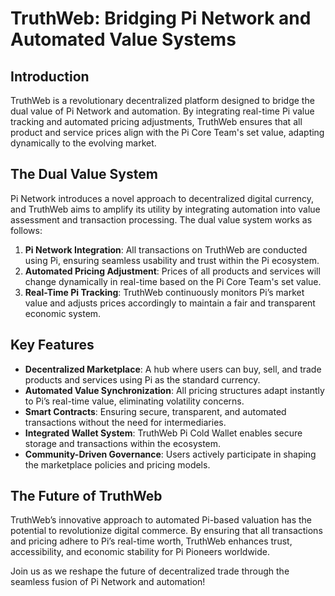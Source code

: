 # TruthWeb: Bridging Pi Network and Automated Value Systems

## Introduction
TruthWeb is a revolutionary decentralized platform designed to bridge the dual value of Pi Network and automation. By integrating real-time Pi value tracking and automated pricing adjustments, TruthWeb ensures that all product and service prices align with the Pi Core Team's set value, adapting dynamically to the evolving market.

## The Dual Value System
Pi Network introduces a novel approach to decentralized digital currency, and TruthWeb aims to amplify its utility by integrating automation into value assessment and transaction processing. The dual value system works as follows:

1. **Pi Network Integration**: All transactions on TruthWeb are conducted using Pi, ensuring seamless usability and trust within the Pi ecosystem.
2. **Automated Pricing Adjustment**: Prices of all products and services will change dynamically in real-time based on the Pi Core Team's set value.
3. **Real-Time Pi Tracking**: TruthWeb continuously monitors Pi’s market value and adjusts prices accordingly to maintain a fair and transparent economic system.

## Key Features
- **Decentralized Marketplace**: A hub where users can buy, sell, and trade products and services using Pi as the standard currency.
- **Automated Value Synchronization**: All pricing structures adapt instantly to Pi’s real-time value, eliminating volatility concerns.
- **Smart Contracts**: Ensuring secure, transparent, and automated transactions without the need for intermediaries.
- **Integrated Wallet System**: TruthWeb Pi Cold Wallet enables secure storage and transactions within the ecosystem.
- **Community-Driven Governance**: Users actively participate in shaping the marketplace policies and pricing models.

## The Future of TruthWeb
TruthWeb’s innovative approach to automated Pi-based valuation has the potential to revolutionize digital commerce. By ensuring that all transactions and pricing adhere to Pi’s real-time worth, TruthWeb enhances trust, accessibility, and economic stability for Pi Pioneers worldwide.

Join us as we reshape the future of decentralized trade through the seamless fusion of Pi Network and automation!

